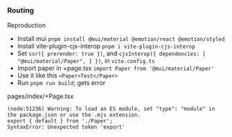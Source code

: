
### Routing
Reproduction
 - Install mui `pnpm install @mui/material @emotion/react @emotion/styled`
 - Install vite-plugin-cjs-interop `pnpm i vite-plugin-cjs-interop`
 - Set `ssr({ prerender: true })`, and `cjsInterop({ dependencies: [ "@mui/material/Paper", ] })`, in `vite.config.ts`
 - Import paper in +page.tsx `import Paper from '@mui/material/Paper'`
 - Use it like this `<Paper>Test</Paper>`
 - Run `pnpm run build`; gets error

 pages/index/+Page.tsx
```
(node:51236) Warning: To load an ES module, set "type": "module" in the package.json or use the .mjs extension.
export { default } from './Paper';
SyntaxError: Unexpected token 'export'
```